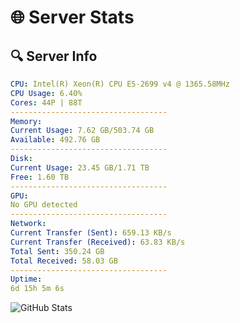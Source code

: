 # 🌐 Server Stats
## 🔍 Server Info
```yaml
CPU: Intel(R) Xeon(R) CPU E5-2699 v4 @ 1365.58MHz
CPU Usage: 6.40%
Cores: 44P | 88T
-----------------------------------
Memory:
Current Usage: 7.62 GB/503.74 GB
Available: 492.76 GB
-----------------------------------
Disk:
Current Usage: 23.45 GB/1.71 TB
Free: 1.60 TB
-----------------------------------
GPU:
No GPU detected
-----------------------------------
Network:
Current Transfer (Sent): 659.13 KB/s
Current Transfer (Received): 63.83 KB/s
Total Sent: 350.24 GB
Total Received: 58.03 GB
-----------------------------------
Uptime:
6d 15h 5m 6s
```
![GitHub Stats](https://img.shields.io/badge/Updated-2025-04-26_08:13:54-blue)